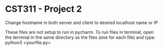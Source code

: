 # CST311 - Project 2

Change hostname in both server and client to
desired localhost name or IP

These files are not setup to run in pycharm.
To run files in terminal, open the terminal in
the same directory as the files (one for each file)
and type:
python3 <yourfile.py> 
